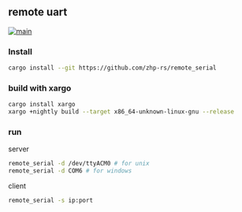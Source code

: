 ## remote uart
[![main](https://github.com/zhp-rs/remote_serial/actions/workflows/main.yml/badge.svg)](https://github.com/zhp-rs/remote_serial/actions/workflows/main.yml)
### Install
```bash
cargo install --git https://github.com/zhp-rs/remote_serial
```

### build with xargo
```bash
cargo install xargo
xargo +nightly build --target x86_64-unknown-linux-gnu --release
```

### run

server
```bash
remote_serial -d /dev/ttyACM0 # for unix
remote_serial -d COM6 # for windows
```

client
```bash
remote_serial -s ip:port
```
